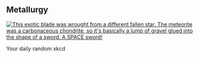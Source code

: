 ## Metallurgy
[![This exotic blade was wrought from a different fallen star. The meteorite was a carbonaceous chondrite, so it's basically a lump of gravel glued into the shape of a sword. A SPACE sword!](https://imgs.xkcd.com/comics/metallurgy.png)](https://xkcd.com/1114/ "This exotic blade was wrought from a different fallen star. The meteorite was a carbonaceous chondrite, so it's basically a lump of gravel glued into the shape of a sword. A SPACE sword!")

Your daily random xkcd
